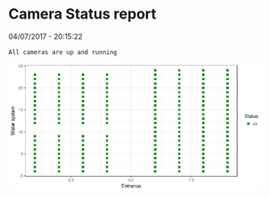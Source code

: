 Camera Status report
================
04/07/2017 - 20:15:22

    All cameras are up and running

![](camreport_files/figure-markdown_github/unnamed-chunk-2-1.png)
